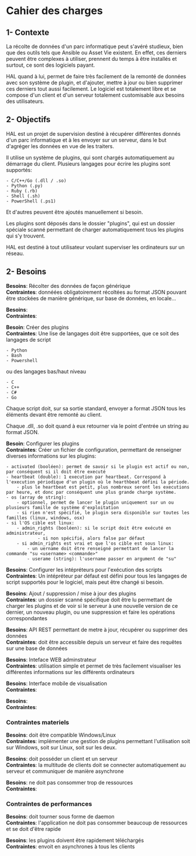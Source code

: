 Cahier des charges
==================


1- Contexte
-----------

La récolte de données d'un parc informatique peut s'avéré studieux, bien que des outils tels que Ansible ou Asset Vie existent. En effet, ces derniers peuvent être complexes à utiliser, prennent du temps à être installés et surtout, ce sont des logiciels payant.

HAL quand à lui, permet de faire très facilement de la remonté de données avec son système de plugin, et d'ajouter, mettre à jour ou bien supprimer ces derniers tout aussi facilement. Le logiciel est totalement libre et se compose d'un client et d'un serveur totalement customisable aux besoins des utilisateurs.

2- Objectifs
----------

HAL est un projet de supervision destiné à récupérer différentes donnés d'un parc informatique et à les envoyer sur un serveur, dans le but d'agréger les données en vue de les traiters.

Il utilise un système de plugins, qui sont chargés automatiquement au démarrage du client. Plusieurs langages pour écrire les plugins sont supportés:

	- C/C++/Go (.dll / .so)
	- Python (.py)
	- Ruby (.rb)
	- Shell (.sh)
	- PowerShell (.ps1)

Et d'autres peuvent être ajoutés manuellement si besoin.

Les plugins sont déposés dans le dossier "plugins", qui est un dossier spéciale scanné permettant de charger automatiquement tous les plugins qui s'y trouvent. 

HAL est destiné à tout utilisateur voulant superviser les ordinateurs sur un réseau.


2- Besoins
----------

**Besoins**: Récolter des données de façon générique \
**Contraintes**: donnéées obligatoirement récoltées au format JSON pouvant être stockées de manière générique, sur base de données, en locale...

**Besoins**: \
**Contraintes**:

**Besoin**: Créer des plugins \
**Contraintes**: Une lise de langages doit être supportées, que ce soit des langages de script 

	- Python
	- Bash
	- Powershell

ou des langages bas/haut niveau 

	- C
	- C++
	- C#
	- Go

Chaque script doit, sur sa sortie standard, envoyer a format JSON tous les  éléments devant être remonté au client.

Chaque .dll, .so doit quand à eux retourner via le point d'entrée un string au format JSON.

**Besoin**: Configurer les plugins \
**Contraintes**: Créer un fichier de configuration, permettant de renseigner diverses informations sur les plugins:

	- activated (booléen): permet de savoir si le plugin est actif ou non, par conséquent si il doit être executé
	- heartbeat (double): 1 execution par heartbeat. Correspond à l'execution périodique d'un plugin où le hearthbeat défini la période.
		- plus le heartbeat est petit, plus nombreux seront les executions par heure, et donc par conséquent une plus grande charge système.
	- os (array de string):
		- optionnel, permet de lancer le plugin uniquement sur un ou plusieurs famille de système d'exploitation
		- si rien n'est spécifié, le plugin sera disponible sur toutes les familles (linux, windows, osx)
	- si l'OS cible est linux:
		- admin_rights (booléen): si le script doit être exécuté en administrateur, 
				- si non spécifié, alors false par défaut
		- si admin_rights est vrai et que l'os cible est sous linux:
			- un uername doit être renseigné permettant de lancer la commande "su <username> <commande>"
			- userame (string): l'username passer en argument de "su" 

**Besoins**: Configurer les intépréteurs pour l'exécution des scripts \
**Contraintes**: Un intépréteur par défaut est défini pour tous les langages de script supportés pour le logiciel, mais peut être changé si besoin.

**Besoins**: Ajout / suppression / mise à jour des plugins \
**Contraintes**: un dossier scanné spécifique doit être lu permettant de charger les plugins et de voir si le serveur à une nouvelle version de ce dernier, un nouveau plugin, ou une suppression et faire les opérations correspondantes

**Besoins**: API REST permettant de metre à jour, récupérer ou supprimer des données \
**Contraintes**: doit être accessible depuis un serveur et faire des requêtes sur une base de données

**Besoins**: Inteface WEB adminstrateur \
**Contraintes**: utilisation simple et permet de très facilement visualiser les différentes informations sur les différents ordinateurs

**Besoins**: Interface mobile de visualisation \
**Contraintes**:

**Besoins**: \
**Contraintes**:

### Contraintes materiels

**Besoins**: doit être compatible Windows/Linux\
**Contraintes**: implémenter une gestion de plugins permettant l'utilisation soit sur Windows, soit sur Linux, soit sur les deux.

**Besoins**: doit posséder un client et un serveur\
**Contraintes**: la multitude de clients doit se connecter automatiquement au serveur et communiquer de manière asynchrone

**Besoins**: ne doit pas consommer trop de ressources\
**Contraintes**: 

### Contraintes de performances

**Besoins**: doit tourner sous forme de daemon \
**Contraintes**: l'application ne doit pas consommer beaucoup de ressources et se doit d'être rapide

**Besoins**: les plugins doivent être rapidement téléchargés\
**Contraintes**: envoit en asynchrones à tous les clients
